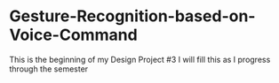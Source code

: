 # Gesture-Recognition-based-on-Voice-Command
This is the beginning of my Design Project #3
I will fill this as I progress through the semester